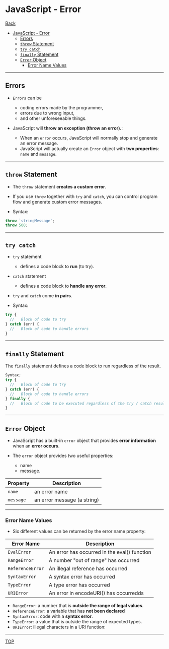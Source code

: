 # JavaScript - Error

[Back](../index.md)

- [JavaScript - Error](#javascript---error)
  - [Errors](#errors)
  - [`throw` Statement](#throw-statement)
  - [`try catch`](#try-catch)
  - [`finally` Statement](#finally-statement)
  - [`Error` Object](#error-object)
    - [Error Name Values](#error-name-values)

---

## Errors

- `Errors` can be

  - coding errors made by the programmer,
  - errors due to wrong input,
  - and other unforeseeable things.

- JavaScript will **throw an exception (throw an error).**:
  - When an `error` occurs, JavaScript will normally stop and generate an error message.
  - JavaScript will actually create an `Error` object with **two properties**: `name` and `message`.

---

## `throw` Statement

- The `throw` statement **creates a custom error**.
- If you use `throw` together with `try` and `catch`, you can control program flow and generate custom error messages.

- Syntax:

```js
throw `stringMessage`;
throw 500;
```

---

## `try catch`

- `try` statement

  - defines a code block to **run** (to try).

- `catch` statement

  - defines a code block to **handle any error**.

- `try` and `catch` come **in pairs**.

- Syntax:

```js
try {
  //   Block of code to try
} catch (err) {
  //   Block of code to handle errors
}
```

---

## `finally` Statement

The `finally` statement defines a code block to run regardless of the result.

```js
Syntax;
try {
  //   Block of code to try
} catch (err) {
  //   Block of code to handle errors
} finally {
  //   Block of code to be executed regardless of the try / catch result
}
```

---

## `Error` Object

- JavaScript has a built-in `error` object that provides **error information** when an **error occurs**.

- The `error` object provides two useful properties:
  - name
  - message.

| Property  | Description                 |
| --------- | --------------------------- |
| `name`    | an error name               |
| `message` | an error message (a string) |

---

### Error Name Values

- Six different values can be returned by the error name property:

| Error Name       | Description                                  |
| ---------------- | -------------------------------------------- |
| `EvalError`      | An error has occurred in the eval() function |
| `RangeError`     | A number "out of range" has occurred         |
| `ReferenceError` | An illegal reference has occurred            |
| `SyntaxError`    | A syntax error has occurred                  |
| `TypeError`      | A type error has occurred                    |
| `URIError`       | An error in encodeURI() has occurredds       |

- `RangeError`: a number that is **outside the range of legal values**.
- `ReferenceError`: a variable that has **not been declared**
- `SyntaxError`: code with a **syntax error**.
- `TypeError`: a value that is outside the range of expected types.
- `URIError`: illegal characters in a URI function:

---

[TOP](#javascript---error)
